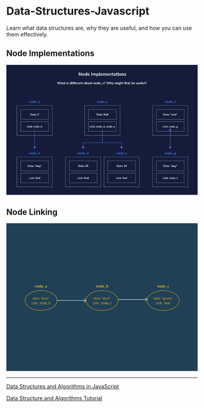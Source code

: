 # Data-Structures-Javascript
Learn what data structures are, why they are useful, and how you can use them effectively.

## Node Implementations

![nodes](./img/Nodes1.JPG)

## Node Linking

![nodeLink](./img/removing_nodes_3.gif)

---

[Data Structures and Algorithms in JavaScript](https://egghead.io/courses/data-structures-and-algorithms-in-javascript)

[Data Structure and Algorithms Tutorial](https://www.tutorialspoint.com/data_structures_algorithms/index.htm)
